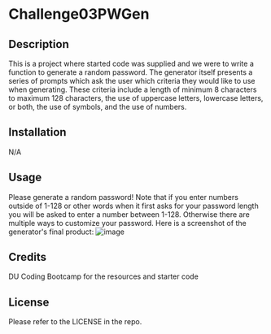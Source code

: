 # Challenge03PWGen
## Description

This is a project where started code was supplied and we were to write a function to generate a random password. The generator itself presents a series of prompts which ask the user which criteria they would like to use when generating. These criteria include a length of minimum 8 characters to maximum 128 characters, the use of uppercase letters, lowercase letters, or both, the use of symbols, and the use of numbers. 

## Installation

N/A

## Usage

Please generate a random password! Note that if you enter numbers outside of 1-128 or other words when it first asks for your password length you will be asked to enter a number between 1-128. Otherwise there are multiple ways to customize your password. Here is a screenshot of the generator's final product: ![image](https://user-images.githubusercontent.com/123116188/218344928-54b72a7e-b8b4-4c8c-9ba2-3a52332eadf9.png)


## Credits

DU Coding Bootcamp for the resources and starter code

## License

Please refer to the LICENSE in the repo.

